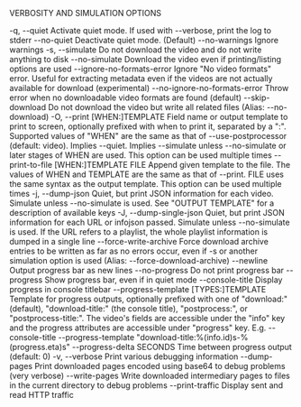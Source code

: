 VERBOSITY AND SIMULATION OPTIONS

-q, --quiet                     Activate quiet mode. If used with --verbose,
                                print the log to stderr
--no-quiet                      Deactivate quiet mode. (Default)
--no-warnings                   Ignore warnings
-s, --simulate                  Do not download the video and do not write
                                anything to disk
--no-simulate                   Download the video even if printing/listing
                                options are used
--ignore-no-formats-error       Ignore "No video formats" error. Useful for
                                extracting metadata even if the videos are
                                not actually available for download
                                (experimental)
--no-ignore-no-formats-error    Throw error when no downloadable video
                                formats are found (default)
--skip-download                 Do not download the video but write all
                                related files (Alias: --no-download)
-O, --print [WHEN:]TEMPLATE     Field name or output template to print to
                                screen, optionally prefixed with when to
                                print it, separated by a ":". Supported
                                values of "WHEN" are the same as that of
                                --use-postprocessor (default: video).
                                Implies --quiet. Implies --simulate unless
                                --no-simulate or later stages of WHEN are
                                used. This option can be used multiple times
--print-to-file [WHEN:]TEMPLATE FILE
                                Append given template to the file. The
                                values of WHEN and TEMPLATE are the same as
                                that of --print. FILE uses the same syntax
                                as the output template. This option can be
                                used multiple times
-j, --dump-json                 Quiet, but print JSON information for each
                                video. Simulate unless --no-simulate is
                                used. See "OUTPUT TEMPLATE" for a
                                description of available keys
-J, --dump-single-json          Quiet, but print JSON information for each
                                URL or infojson passed. Simulate unless
                                --no-simulate is used. If the URL refers to
                                a playlist, the whole playlist information
                                is dumped in a single line
--force-write-archive           Force download archive entries to be written
                                as far as no errors occur, even if -s or
                                another simulation option is used (Alias:
                                --force-download-archive)
--newline                       Output progress bar as new lines
--no-progress                   Do not print progress bar
--progress                      Show progress bar, even if in quiet mode
--console-title                 Display progress in console titlebar
--progress-template [TYPES:]TEMPLATE
                                Template for progress outputs, optionally
                                prefixed with one of "download:" (default),
                                "download-title:" (the console title),
                                "postprocess:",  or "postprocess-title:".
                                The video's fields are accessible under the
                                "info" key and the progress attributes are
                                accessible under "progress" key. E.g.
                                --console-title --progress-template
                                "download-title:%(info.id)s-%(progress.eta)s"
--progress-delta SECONDS        Time between progress output (default: 0)
-v, --verbose                   Print various debugging information
--dump-pages                    Print downloaded pages encoded using base64
                                to debug problems (very verbose)
--write-pages                   Write downloaded intermediary pages to files
                                in the current directory to debug problems
--print-traffic                 Display sent and read HTTP traffic